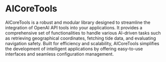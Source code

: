 # AICoreTools

AICoreTools is a robust and modular library designed to streamline the integration of OpenAI API tools into your applications. It provides a comprehensive set of functionalities to handle various AI-driven tasks such as retrieving geographical coordinates, fetching tide data, and evaluating navigation safety. Built for efficiency and scalability, AICoreTools simplifies the development of intelligent applications by offering easy-to-use interfaces and seamless configuration management.